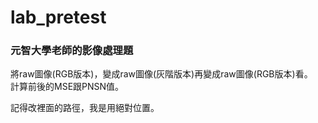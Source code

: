 # lab_pretest

### **元智大學老師的影像處理題**
  
將raw圖像(RGB版本)，變成raw圖像(灰階版本)再變成raw圖像(RGB版本)看。  
計算前後的MSE跟PNSN值。

記得改裡面的路徑，我是用絕對位置。

